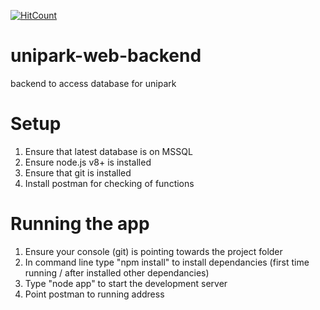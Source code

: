 [![HitCount](http://hits.dwyl.io/EagleEye25/uniPark-BackEnd.svg)](http://hits.dwyl.io/EagleEye25/uniPark-BackEnd)
# unipark-web-backend
backend to access database for unipark

# Setup
1) Ensure that latest database is on MSSQL
2) Ensure node.js v8+ is installed
3) Ensure that git is installed
4) Install postman for checking of functions

# Running the app
1) Ensure your console (git) is pointing towards the project folder
2) In command line type "npm install" to install dependancies (first time running / after installed other dependancies)
3) Type "node app" to start the development server
4) Point postman to running address
